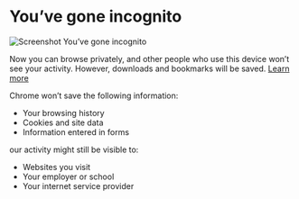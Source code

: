 # You’ve gone incognito

![Screenshot You’ve gone incognito](https://user-images.githubusercontent.com/3952281/52180093-8e197200-2814-11e9-8ca3-7999eba0d770.png)

Now you can browse privately, and other people who use this device won’t see your activity.
However, downloads and bookmarks will be saved. [Learn more](https://support.google.com/chrome/?p=incognito)

Chrome won’t save the following information:
- Your browsing history
- Cookies and site data
- Information entered in forms

our activity might still be visible to:
- Websites you visit
- Your employer or school
- Your internet service provider
